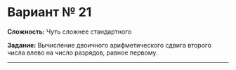 # Вариант № 21
**Сложность:** Чуть сложнее cтандартного

**Задание:**  Вычисление двоичного арифметического сдвига второго числа влево на число разрядов, равное первому.

---